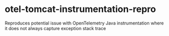 # otel-tomcat-instrumentation-repro
Reproduces potential issue with OpenTelemetry Java instrumentation where it does not always capture exception stack trace
